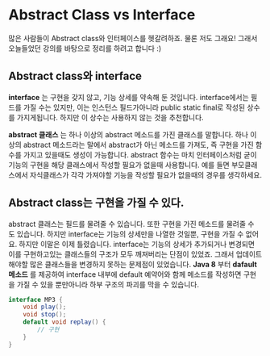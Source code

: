 # Abstract Class vs Interface
많은 사람들이 Abstract class와 인터페이스를 헷갈려하죠. 물론 저도 그래요! 
그래서 오늘들었던 강의를 바탕으로 정리를 하려고 합니다 :)

## Abstract class와 interface
**interface** 는 구현을 갖지 않고, 기능 상세를 약속해 둔 것입니다.
interface에서는 필드를 가질 수는 있지만, 이는 인스턴스 필드가아니라 public static final로 작성된 상수를 가지게됩니다.
하지만 이 상수는 사용하지 않는 것을 추천합니다.

**abstract 클래스** 는 하나 이상의 abstract 메소드를 가진 클래스를 말합니다.
하나 이상의 abstract 메소드라는 말에서 abstract가 아닌 메소드를 가져도, 즉 구현을 가진 함수를 가지고 있을때도 생성이 가능합니다.
abstract 함수는 마치 인터페이스처럼 굳이 기능의 구현을 해당 클래스에서 작성할 필요가 없을때 사용합니다. 
예를 들면 부모클래스에서 자식클래스가 각각 가져야할 기능을 작성할 필요가 없을때의 경우를 생각하세요.

## Abstract class는 구현을 가질 수 있다.
abstract 클래스는 필드를 물려줄 수 있습니다. 또한 구현을 가진 메소드를 물려줄 수 도 있습니다.
하지만 interface는 기능의 상세만을 나열한 것일뿐, 구현을 가질 수 없어요. 하지만 이말은 이제 틀렸습니다.
interface는 기능의 상세가 추가되거나 변경되면 이를 구현하고있는 클래스들의 구조가 모두 깨져버리는 단점이 있었죠. 그래서 업데이트 해야할 많은 클래스들을 변경하지 못하는 문제점이 있었습니다.
**Java 8** 부터 **dafault 메소드** 를 제공하여 interface 내부에 default 예약어와 함께 메소드를 작성하면 구현을 가질 수 있을 뿐만아니라 하부 구조의 파괴를 막을 수 있습니다.

``` java
interface MP3 {
    void play();
    void stop();
    default void replay() {
        // 구현
    }
}
```
